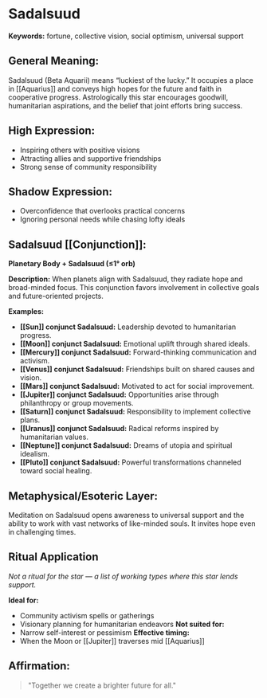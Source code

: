 # Sadalsuud


**Keywords:** fortune, collective vision, social optimism, universal support

## General Meaning:
Sadalsuud (Beta Aquarii) means “luckiest of the lucky.” It occupies a place in [[Aquarius]] and conveys high hopes for the future and faith in cooperative progress. Astrologically this star encourages goodwill, humanitarian aspirations, and the belief that joint efforts bring success.

## High Expression:
- Inspiring others with positive visions
- Attracting allies and supportive friendships
- Strong sense of community responsibility

## Shadow Expression:
- Overconfidence that overlooks practical concerns
- Ignoring personal needs while chasing lofty ideals

## Sadalsuud [[Conjunction]]:

**Planetary Body + Sadalsuud (≤1° orb)**

**Description:**
When planets align with Sadalsuud, they radiate hope and broad-minded focus. This conjunction favors involvement in collective goals and future-oriented projects.

**Examples:**
- **[[Sun]] conjunct Sadalsuud:** Leadership devoted to humanitarian progress.
- **[[Moon]] conjunct Sadalsuud:** Emotional uplift through shared ideals.
- **[[Mercury]] conjunct Sadalsuud:** Forward-thinking communication and activism.
- **[[Venus]] conjunct Sadalsuud:** Friendships built on shared causes and vision.
- **[[Mars]] conjunct Sadalsuud:** Motivated to act for social improvement.
- **[[Jupiter]] conjunct Sadalsuud:** Opportunities arise through philanthropy or group movements.
- **[[Saturn]] conjunct Sadalsuud:** Responsibility to implement collective plans.
- **[[Uranus]] conjunct Sadalsuud:** Radical reforms inspired by humanitarian values.
- **[[Neptune]] conjunct Sadalsuud:** Dreams of utopia and spiritual idealism.
- **[[Pluto]] conjunct Sadalsuud:** Powerful transformations channeled toward social healing.

## Metaphysical/Esoteric Layer:
Meditation on Sadalsuud opens awareness to universal support and the ability to work with vast networks of like-minded souls. It invites hope even in challenging times.

## Ritual Application
*Not a ritual for the star — a list of working types where this star lends support.*

**Ideal for:**
- Community activism spells or gatherings
- Visionary planning for humanitarian endeavors
**Not suited for:**
- Narrow self-interest or pessimism
**Effective timing:**
- When the Moon or [[Jupiter]] traverses mid [[Aquarius]]

## Affirmation:

> "Together we create a brighter future for all."

